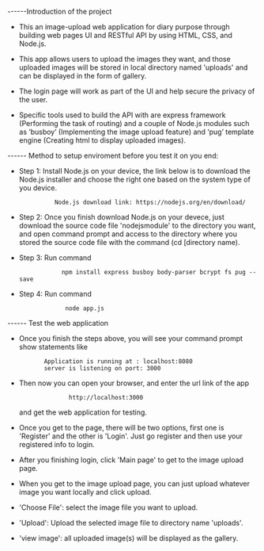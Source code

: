 ------Introduction of the project

- This an image-upload web application for diary purpose through building web pages UI and RESTful API by using HTML, CSS, and Node.js.  

- This app allows users to upload the images they want, and those uploaded images will be stored in local directory named 'uploads' and can be displayed in the form of gallery.  

- The login page will work as part of the UI and help secure the privacy of the user.  

- Specific tools used to build the API with are express framework  (Performing the task of routing) 
and a couple of Node.js modules such as ‘busboy’ (Implementing the image upload feature) and ‘pug’ template engine (Creating html to display uploaded images).  










------ Method to setup enviroment before you test it on you end:

- Step 1: Install Node.js on your device, the link below is to download the Node.js installer and choose the right one based on the system type of you device.
                
                Node.js download link: https://nodejs.org/en/download/
                
- Step 2: Once you finish download Node.js on your devece, just download the source code file 'nodejsmodule' to the directory you want,
        and open command prompt and access to the directory where you stored the source code file with the command (cd [directory name).
        
- Step 3: Run command 
                  
                  npm install express busboy body-parser bcrypt fs pug --save 
               

- Step 4: Run command 

                   node app.js










------ Test the web application

- Once you finish the steps above, you will see your command prompt show statements like 


             Application is running at : localhost:8080 
             server is listening on port: 3000

- Then now you can open your browser, and enter the url link of the app 
                    
                    http://localhost:3000
  
  and get the web application for testing.

- Once you get to the page, there will be two options, first one is 'Register' and the other is 'Login'.  Just go register and then use your registered info to login.

- After you finishing login,  click 'Main page' to get to the image upload page.

- When you get to the image upload page, you can just upload whatever image you want locally and click upload.


- 'Choose File': select the image file you want to upload.
- 'Upload': Upload the selected image file to directory name 'uploads'.
- 'view image': all uploaded image(s) will be displayed as the gallery.



